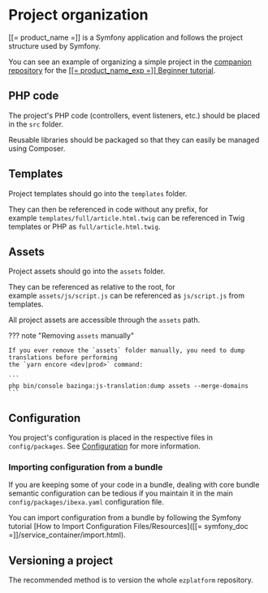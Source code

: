 # Project organization

[[= product_name =]] is a Symfony application and follows the project structure used by Symfony.

You can see an example of organizing a simple project in the [companion repository](https://github.com/ezsystems/ezplatform-ee-beginner-tutorial/tree/v3-master) for the [[[= product_name_exp =]] Beginner tutorial](../tutorials/enterprise_beginner/ez_enterprise_beginner_tutorial_-_its_a_dogs_world.md).

## PHP code

The project's PHP code (controllers, event listeners, etc.) should be placed in the `src` folder.

Reusable libraries should be packaged so that they can easily be managed using Composer.

## Templates

Project templates should go into the `templates` folder.

They can then be referenced in code without any prefix, for example `templates/full/article.html.twig` can be referenced in Twig templates or PHP as `full/article.html.twig`.

## Assets

Project assets should go into the `assets` folder.

They can be referenced as relative to the root, for example `assets/js/script.js` can be referenced as `js/script.js` from templates.

All project assets are accessible through the `assets` path.

??? note "Removing `assets` manually"

    If you ever remove the `assets` folder manually, you need to dump translations before performing
    the `yarn encore <dev|prod>` command:
    
    ```
    php bin/console bazinga:js-translation:dump assets --merge-domains
    ```

## Configuration

You project's configuration is placed in the respective files in `config/packages`.
See [Configuration](configuration.md) for more information.

### Importing configuration from a bundle

If you are keeping some of your code in a bundle, dealing with core bundle semantic configuration can be tedious
if you maintain it in the main `config/packages/ibexa.yaml` configuration file.

You can import configuration from a bundle by following the Symfony tutorial [How to Import Configuration Files/Resources]([[= symfony_doc =]]/service_container/import.html).

## Versioning a project

The recommended method is to version the whole `ezplatform` repository.
